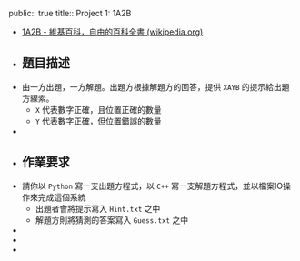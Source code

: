 public:: true
title:: Project 1: 1A2B

- [1A2B - 維基百科，自由的百科全書 (wikipedia.org)](https://zh.m.wikipedia.org/zh-tw/1A2B)
- ## 題目描述
- 由一方出題，一方解題。出題方根據解題方的回答，提供 `XAYB` 的提示給出題方線索。
	- `X` 代表數字正確，且位置正確的數量
	- `Y` 代表數字正確，但位置錯誤的數量
-
- ## 作業要求
- 請你以 `Python` 寫一支出題方程式，以 `C++` 寫一支解題方程式，並以檔案IO操作來完成這個系統
	- 出題者會將提示寫入 `Hint.txt` 之中
	- 解題方則將猜測的答案寫入 `Guess.txt` 之中
-
-
-